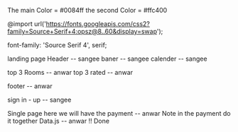 <!-- Variables =========================== -->
The main Color = #0084ff
the second Color = #ffc400

<!-- This is the font familiy -->
@import url('https://fonts.googleapis.com/css2?family=Source+Serif+4:opsz@8..60&display=swap');

font-family: 'Source Serif 4', serif;

<!-- ==================== Landing page ===================== -->
landing page 
Header -- sangee
baner -- sangee
calender -- sangee

top 3 Rooms -- anwar
top 3 rated -- anwar

footer -- anwar

<!-- ====================== Sign up sing in  ==================== -->
sign in - up -- sangee
 <!-- ============================== Single page ================== -->
Single page here we will have the payment  -- anwar Note in the payment do it together
Data.js -- anwar  !! Done






<!--! Notes  -->

